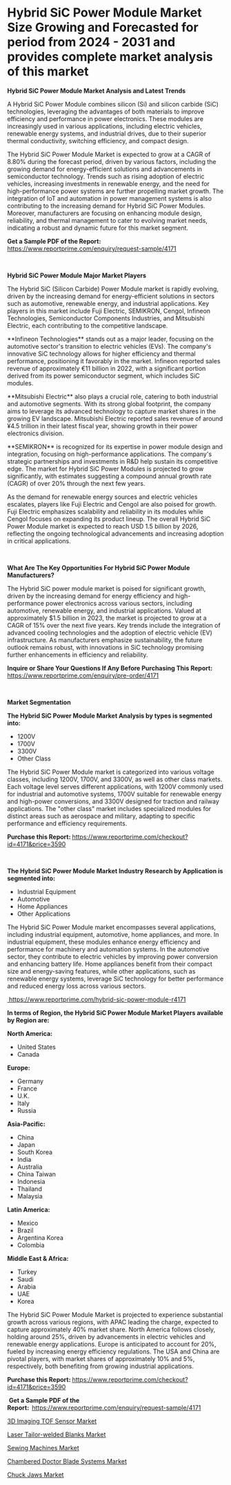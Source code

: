 <p><h1>Hybrid SiC Power Module Market Size Growing and Forecasted for period from 2024 - 2031 and provides complete market analysis of this market</h1></p><p><strong>Hybrid SiC Power Module Market Analysis and Latest Trends</strong></p>
<p><p>A Hybrid SiC Power Module combines silicon (Si) and silicon carbide (SiC) technologies, leveraging the advantages of both materials to improve efficiency and performance in power electronics. These modules are increasingly used in various applications, including electric vehicles, renewable energy systems, and industrial drives, due to their superior thermal conductivity, switching efficiency, and compact design. </p><p>The Hybrid SiC Power Module Market is expected to grow at a CAGR of 8.80% during the forecast period, driven by various factors, including the growing demand for energy-efficient solutions and advancements in semiconductor technology. Trends such as rising adoption of electric vehicles, increasing investments in renewable energy, and the need for high-performance power systems are further propelling market growth. The integration of IoT and automation in power management systems is also contributing to the increasing demand for Hybrid SiC Power Modules. Moreover, manufacturers are focusing on enhancing module design, reliability, and thermal management to cater to evolving market needs, indicating a robust and dynamic future for this market segment.</p></p>
<p><strong>Get a Sample PDF of the Report:&nbsp;</strong> <a href="https://www.reportprime.com/enquiry/request-sample/4171">https://www.reportprime.com/enquiry/request-sample/4171</a></p>
<p>&nbsp;</p>
<p><strong>Hybrid SiC Power Module Major Market Players</strong></p>
<p><p>The Hybrid SiC (Silicon Carbide) Power Module market is rapidly evolving, driven by the increasing demand for energy-efficient solutions in sectors such as automotive, renewable energy, and industrial applications. Key players in this market include Fuji Electric, SEMIKRON, Cengol, Infineon Technologies, Semiconductor Components Industries, and Mitsubishi Electric, each contributing to the competitive landscape.</p><p>**Infineon Technologies** stands out as a major leader, focusing on the automotive sector's transition to electric vehicles (EVs). The company's innovative SiC technology allows for higher efficiency and thermal performance, positioning it favorably in the market. Infineon reported sales revenue of approximately €11 billion in 2022, with a significant portion derived from its power semiconductor segment, which includes SiC modules.</p><p>**Mitsubishi Electric** also plays a crucial role, catering to both industrial and automotive segments. With its strong global footprint, the company aims to leverage its advanced technology to capture market shares in the growing EV landscape. Mitsubishi Electric reported sales revenue of around ¥4.5 trillion in their latest fiscal year, showing growth in their power electronics division.</p><p>**SEMIKRON** is recognized for its expertise in power module design and integration, focusing on high-performance applications. The company's strategic partnerships and investments in R&D help sustain its competitive edge. The market for Hybrid SiC Power Modules is projected to grow significantly, with estimates suggesting a compound annual growth rate (CAGR) of over 20% through the next few years.</p><p>As the demand for renewable energy sources and electric vehicles escalates, players like Fuji Electric and Cengol are also poised for growth. Fuji Electric emphasizes scalability and reliability in its modules while Cengol focuses on expanding its product lineup. The overall Hybrid SiC Power Module market is expected to reach USD 1.5 billion by 2026, reflecting the ongoing technological advancements and increasing adoption in critical applications.</p></p>
<p>&nbsp;</p>
<p><strong>What Are The Key Opportunities For Hybrid SiC Power Module Manufacturers?</strong></p>
<p><p>The Hybrid SiC power module market is poised for significant growth, driven by the increasing demand for energy efficiency and high-performance power electronics across various sectors, including automotive, renewable energy, and industrial applications. Valued at approximately $1.5 billion in 2023, the market is projected to grow at a CAGR of 15% over the next five years. Key trends include the integration of advanced cooling technologies and the adoption of electric vehicle (EV) infrastructure. As manufacturers emphasize sustainability, the future outlook remains robust, with innovations in SiC technology promising further enhancements in efficiency and reliability.</p></p>
<p><strong>Inquire or Share Your Questions If Any Before Purchasing This Report:</strong> <a href="https://www.reportprime.com/enquiry/pre-order/4171">https://www.reportprime.com/enquiry/pre-order/4171</a></p>
<p>&nbsp;</p>
<p><strong>Market Segmentation</strong></p>
<p><strong>The Hybrid SiC Power Module Market Analysis by types is segmented into:</strong></p>
<p><ul><li>1200V</li><li>1700V</li><li>3300V</li><li>Other Class</li></ul></p>
<p><p>The Hybrid SiC Power Module market is categorized into various voltage classes, including 1200V, 1700V, and 3300V, as well as other class markets. Each voltage level serves different applications, with 1200V commonly used for industrial and automotive systems, 1700V suitable for renewable energy and high-power conversions, and 3300V designed for traction and railway applications. The "other class" market includes specialized modules for distinct areas such as aerospace and military, adapting to specific performance and efficiency requirements.</p></p>
<p><strong>Purchase this Report:&nbsp;</strong><a href="https://www.reportprime.com/checkout?id=4171&price=3590">https://www.reportprime.com/checkout?id=4171&price=3590</a></p>
<p>&nbsp;</p>
<p><strong>The Hybrid SiC Power Module Market Industry Research by Application is segmented into:</strong></p>
<p><ul><li>Industrial Equipment</li><li>Automotive</li><li>Home Appliances</li><li>Other Applications</li></ul></p>
<p><p>The Hybrid SiC Power Module market encompasses several applications, including industrial equipment, automotive, home appliances, and more. In industrial equipment, these modules enhance energy efficiency and performance for machinery and automation systems. In the automotive sector, they contribute to electric vehicles by improving power conversion and enhancing battery life. Home appliances benefit from their compact size and energy-saving features, while other applications, such as renewable energy systems, leverage SiC technology for better performance and reduced energy loss across various sectors.</p></p>
<p><a href="https://www.reportprime.com/hybrid-sic-power-module-r4171">&nbsp;https://www.reportprime.com/hybrid-sic-power-module-r4171</a></p>
<p><strong>In terms of Region, the Hybrid SiC Power Module Market Players available by Region are:</strong></p>
<p>
    <p> <strong> North America: </strong>
        <ul>
            <li>United States</li>
            <li>Canada</li>
        </ul>
        </p> 
    <p> <strong> Europe: </strong>
        <ul>
            <li>Germany</li>
            <li>France</li>
            <li>U.K.</li>
            <li>Italy</li>
            <li>Russia</li>
        </ul>
        </p> 
    <p> <strong> Asia-Pacific: </strong>
        <ul>
            <li>China</li>
            <li>Japan</li>
            <li>South Korea</li>
            <li>India</li>
            <li>Australia</li>
            <li>China Taiwan</li>
            <li>Indonesia</li>
            <li>Thailand</li>
            <li>Malaysia</li>
        </ul>
        </p> 
    <p> <strong> Latin America: </strong>
        <ul>
            <li>Mexico</li>
            <li>Brazil</li>
            <li>Argentina Korea</li>
            <li>Colombia</li>
        </ul>
        </p> 
    <p> <strong> Middle East & Africa: </strong>
        <ul>
            <li>Turkey</li>
            <li>Saudi</li>
            <li>Arabia</li>
            <li>UAE</li>
            <li>Korea</li>
        </ul>
    </p>
    </p>
<p><p>The Hybrid SiC Power Module Market is projected to experience substantial growth across various regions, with APAC leading the charge, expected to capture approximately 40% market share. North America follows closely, holding around 25%, driven by advancements in electric vehicles and renewable energy applications. Europe is anticipated to account for 20%, fueled by increasing energy efficiency regulations. The USA and China are pivotal players, with market shares of approximately 10% and 5%, respectively, both benefiting from growing industrial applications.</p></p>
<p><strong>Purchase this Report: </strong><a href="https://www.reportprime.com/checkout?id=4171&price=3590">https://www.reportprime.com/checkout?id=4171&price=3590</a></p>
<p>&nbsp;<strong>Get a Sample PDF of the Report:&nbsp;&nbsp;</strong><a href="https://www.reportprime.com/enquiry/request-sample/4171">https://www.reportprime.com/enquiry/request-sample/4171</a></p>
<p><strong></strong></p>
<p><p><a href="https://github.com/dringals/Market-Research-Report-List-5/blob/main/3d-imaging-tof-sensor-market.md">3D Imaging TOF Sensor Market</a></p><p><a href="https://issuu.com/reportprime-2/docs/laser-tailor-welded-blanks-market-s_def0a6dc666aa9">Laser Tailor-welded Blanks Market</a></p><p><a href="https://www.linkedin.com/pulse/sewing-machines-market-share-size-trends-industry-analysis-anzpc?trackingId=5KrrA0PIRRCX4EXcBUWWwg%3D%3D">Sewing Machines Market</a></p><p><a href="https://www.linkedin.com/pulse/chambered-doctor-blade-systems-market-global-insights-7ywcc?trackingId=vIDMDqyrTySAjWMxw%2FHoNw%3D%3D">Chambered Doctor Blade Systems Market</a></p><p><a href="https://issuu.com/reportprime-2/docs/chuck-jaws-market-size-2030.pptx_4b9253df5c7ad7">Chuck Jaws Market</a></p></p>